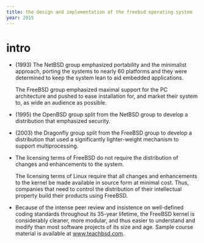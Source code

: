 ```yaml
---
title: the design and implementation of the freebsd operating system
year: 2015
---
```


# intro

- (1993)
  The NetBSD group emphasized portability and the minimalist approach,
  porting the systems to nearly 60 platforms and they were determined to keep the system lean
  to aid embedded applications.

  The FreeBSD group emphasized maximal support for the PC architecture
  and pushed to ease installation for, and market their system to, as wide an audience as possible.

- (1995)
  the OpenBSD group split from the NetBSD group
  to develop a distribution that emphasized security.

- (2003)
  the Dragonfly group split from the FreeBSD group
  to develop a distribution that used a significantly lighter-weight mechanism to support multiprocessing.

- The licensing terms of FreeBSD do not require the distribution of changes
  and enhancements to the system.

  The licensing terms of Linux require that
  all changes and enhancements to the kernel be made available in source form at minimal cost.
  Thus, companies that need to control the distribution of their intellectual property
  build their products using FreeBSD.

- Because of the intense peer review
  and insistence on well-defined coding standards throughout its 35-year lifetime,
  the FreeBSD kernel is considerably cleaner, more modular,
  and thus easier to understand and modify
  than most software projects of its size and age.
  Sample course material is available at www.teachbsd.com.
